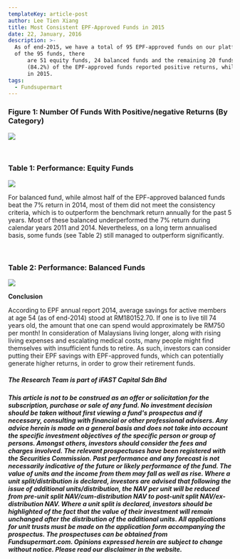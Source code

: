 ```yaml
---
templateKey: article-post
author: Lee Tien Xiang
title: Most Consistent EPF-Approved Funds in 2015
date: 22, January, 2016
description: >-
  As of end-2015, we have a total of 95 EPF-approved funds on our platform. Out
  of the 95 funds, there
      are 51 equity funds, 24 balanced funds and the remaining 20 funds are fixed-income funds. 80
      (84.2%) of the EPF-approved funds reported positive returns, while 15 funds (15.8%) were in the red
      in 2015.
tags:
  - Fundsupermart
---
```

<!--StartFragment-->

### Figure 1: Number Of Funds With Positive/negative Returns (By Category)

![](/img/2016-01-22-fsmone-most-consistent-epf-approved-funds-in-2015-1.png)

<!--EndFragment-->

<br>

<!--StartFragment-->

### Table 1: Performance: Equity Funds

![](/img/2016-01-22-fsmone-most-consistent-epf-approved-funds-in-2015-2.png)

<!--StartFragment-->

For balanced fund, while almost half of the EPF-approved balanced funds beat the 7% return in 2014, most of them did not meet the consistency criteria, which is to outperform the benchmark return annually for the past 5 years. Most of these balanced underperformed the 7% return during calendar years 2011 and 2014. Nevertheless, on a long term annualised basis, some funds (see Table 2) still managed to outperform significantly.

<!--EndFragment-->

<!--EndFragment-->

<br>

<!--StartFragment-->

### Table 2: Performance: Balanced Funds

<!--EndFragment-->

![](/img/2016-01-22-fsmone-most-consistent-epf-approved-funds-in-2015-3.png)

<!--StartFragment-->

**Conclusion**

According to EPF annual report 2014, average savings for active members at age 54 (as of end-2014) stood at RM180152.70. If one is to live till 74 years old, the amount that one can spend would approximately be RM750 per month! In consideration of Malaysians living longer, along with rising living expenses and escalating medical costs, many people might find themselves with insufficient funds to retire. As such, investors can consider putting their EPF savings with EPF-approved funds, which can potentially generate higher returns, in order to grow their retirement funds.

##### The Research Team is part of iFAST Capital Sdn Bhd

##### This article is not to be construed as an offer or solicitation for the subscription, purchase or sale of any fund. No investment decision should be taken without first viewing a fund's prospectus and if necessary, consulting with financial or other professional advisers. Any advice herein is made on a general basis and does not take into account the specific investment objectives of the specific person or group of persons. Amongst others, investors should consider the fees and charges involved. The relevant prospectuses have been registered with the Securities Commission. Past performance and any forecast is not necessarily indicative of the future or likely performance of the fund. The value of units and the income from them may fall as well as rise. Where a unit split/distribution is declared, investors are advised that following the issue of additional units/distribution, the NAV per unit will be reduced from pre-unit split NAV/cum-distribution NAV to post-unit split NAV/ex-distribution NAV. Where a unit split is declared, investors should be highlighted of the fact that the value of their investment will remain unchanged after the distribution of the additional units. All applications for unit trusts must be made on the application form accompanying the prospectus. The prospectuses can be obtained from Fundsupermart.com. Opinions expressed herein are subject to change without notice. Please read our disclaimer in the website.

<!--EndFragment-->